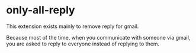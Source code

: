 # only-all-reply

This extension exists mainly to remove reply for gmail.  

Because most of the time, when you communicate with someone via gmail, you are asked to reply to everyone instead of replying to them.  

